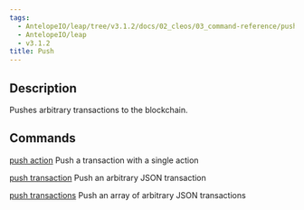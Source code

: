 ```yaml
---
tags:
  - AntelopeIO/leap/tree/v3.1.2/docs/02_cleos/03_command-reference/push/index.md
  - AntelopeIO/leap
  - v3.1.2
title: Push
---
```

## Description
Pushes arbitrary transactions to the blockchain.

## Commands

[push action](push-action.md)  Push a transaction with a single action

[push transaction](push-transaction.md) Push an arbitrary JSON transaction

[push transactions](push-transactions.md) Push an array of arbitrary JSON transactions
